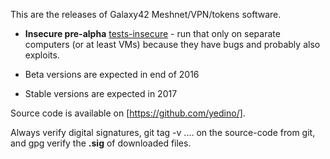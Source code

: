 
This are the releases of Galaxy42 Meshnet/VPN/tokens software.

* **Insecure pre-alpha** [tests-insecure](tests-insecure/) - run that only on separate computers
(or at least VMs) because they have bugs and probably also exploits.

* Beta versions are expected in end of 2016

* Stable versions are expected in 2017

Source code is available on [https://github.com/yedino/].

Always verify digital signatures, git tag -v .... on the source-code from git,
and gpg verify the **.sig** of downloaded files.

